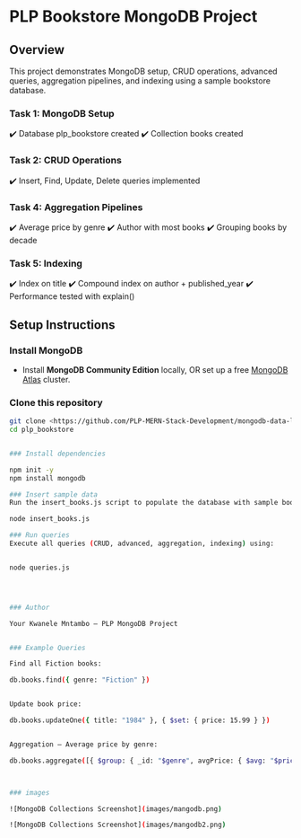 # PLP Bookstore MongoDB Project

## Overview
This project demonstrates MongoDB setup, CRUD operations, advanced queries, aggregation pipelines, and indexing using a sample bookstore database.

### Task 1: MongoDB Setup

✔️ Database plp_bookstore created
✔️ Collection books created

### Task 2: CRUD Operations

✔️ Insert, Find, Update, Delete queries implemented

### Task 4: Aggregation Pipelines

✔️ Average price by genre
✔️ Author with most books
✔️ Grouping books by decade

### Task 5: Indexing

✔️ Index on title
✔️ Compound index on author + published_year
✔️ Performance tested with explain()



## Setup Instructions

###  Install MongoDB
- Install **MongoDB Community Edition** locally, OR set up a free [MongoDB Atlas](https://www.mongodb.com/atlas) cluster.

###  Clone this repository
```bash
git clone <https://github.com/PLP-MERN-Stack-Development/mongodb-data-layer-fundamentals-and-advanced-techniques-kwanelexavi.git>
cd plp_bookstore


### Install dependencies

npm init -y
npm install mongodb

### Insert sample data
Run the insert_books.js script to populate the database with sample books:

node insert_books.js

### Run queries
Execute all queries (CRUD, advanced, aggregation, indexing) using:


node queries.js




### Author

Your Kwanele Mntambo – PLP MongoDB Project


### Example Queries

Find all Fiction books:

db.books.find({ genre: "Fiction" })


Update book price:

db.books.updateOne({ title: "1984" }, { $set: { price: 15.99 } })


Aggregation – Average price by genre:

db.books.aggregate([{ $group: { _id: "$genre", avgPrice: { $avg: "$price" } } }])



### images

![MongoDB Collections Screenshot](images/mangodb.png)

![MongoDB Collections Screenshot](images/mangodb2.png)




